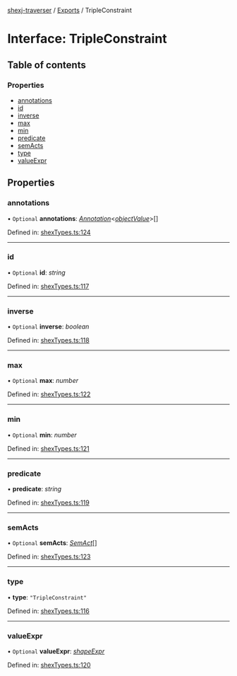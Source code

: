 [shexj-traverser](../README.md) / [Exports](../modules.md) / TripleConstraint

# Interface: TripleConstraint

## Table of contents

### Properties

- [annotations](tripleconstraint.md#annotations)
- [id](tripleconstraint.md#id)
- [inverse](tripleconstraint.md#inverse)
- [max](tripleconstraint.md#max)
- [min](tripleconstraint.md#min)
- [predicate](tripleconstraint.md#predicate)
- [semActs](tripleconstraint.md#semacts)
- [type](tripleconstraint.md#type)
- [valueExpr](tripleconstraint.md#valueexpr)

## Properties

### annotations

• `Optional` **annotations**: [*Annotation*](annotation.md)<[*objectValue*](../modules.md#objectvalue)\>[]

Defined in: [shexTypes.ts:124](https://github.com/o-development/shexj-traverser/blob/6850f6c/lib/shexTypes.ts#L124)

___

### id

• `Optional` **id**: *string*

Defined in: [shexTypes.ts:117](https://github.com/o-development/shexj-traverser/blob/6850f6c/lib/shexTypes.ts#L117)

___

### inverse

• `Optional` **inverse**: *boolean*

Defined in: [shexTypes.ts:118](https://github.com/o-development/shexj-traverser/blob/6850f6c/lib/shexTypes.ts#L118)

___

### max

• `Optional` **max**: *number*

Defined in: [shexTypes.ts:122](https://github.com/o-development/shexj-traverser/blob/6850f6c/lib/shexTypes.ts#L122)

___

### min

• `Optional` **min**: *number*

Defined in: [shexTypes.ts:121](https://github.com/o-development/shexj-traverser/blob/6850f6c/lib/shexTypes.ts#L121)

___

### predicate

• **predicate**: *string*

Defined in: [shexTypes.ts:119](https://github.com/o-development/shexj-traverser/blob/6850f6c/lib/shexTypes.ts#L119)

___

### semActs

• `Optional` **semActs**: [*SemAct*](semact.md)[]

Defined in: [shexTypes.ts:123](https://github.com/o-development/shexj-traverser/blob/6850f6c/lib/shexTypes.ts#L123)

___

### type

• **type**: ``"TripleConstraint"``

Defined in: [shexTypes.ts:116](https://github.com/o-development/shexj-traverser/blob/6850f6c/lib/shexTypes.ts#L116)

___

### valueExpr

• `Optional` **valueExpr**: [*shapeExpr*](../modules.md#shapeexpr)

Defined in: [shexTypes.ts:120](https://github.com/o-development/shexj-traverser/blob/6850f6c/lib/shexTypes.ts#L120)
